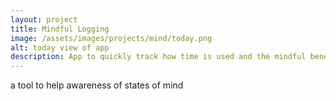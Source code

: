 ```yaml
---
layout: project
title: Mindful Logging
image: /assets/images/projects/mind/today.png
alt: today view of app
description: App to quickly track how time is used and the mindful benefit.
---
```


a tool to help awareness of states of mind
